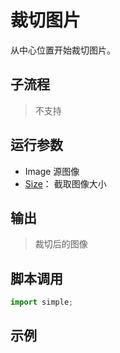 # 裁切图片 
从中心位置开始裁切图片。

## 子流程
> 不支持


## 运行参数

* Image 源图像
* [Size](../../types/Size.md)： 截取图像大小


## 输出

> 裁切后的图像    


## 脚本调用

```python
import simple;

```

## 示例